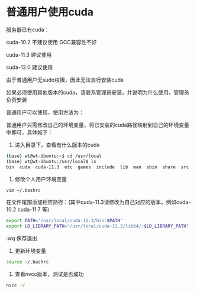 # 普通用户使用cuda

服务器已有cuda：

cuda-10.2     不建议使用 GCC兼容性不好

cuda-11.3     建议使用

cuda-12.0     建议使用



由于普通用户无sudo权限，因此无法自行安装cuda

如果必须使用其他版本的cuda，请联系管理员安装，并说明为什么使用，管理员负责安装

普通用户可以使用，使用方法为：

普通用户只需修改自己的环境变量，将已安装的cuda路径映射到自己的环境变量中即可，具体如下：



1. 进入目录下，查看有什么版本的cuda

```Bash
(base) wt@wt-Ubuntu:~$ cd /usr/local
(base) wt@wt-Ubuntu:/usr/local$ ls
bin  cuda  cuda-11.3  etc  games  include  lib  man  sbin  share  src
```

1. 修改个人用户环境变量

```Bash
vim ~/.bashrc
```

在文件尾部添加相应路径：(其中cuda-11.3请修改为自己对应的版本，例如cuda-10.2 cuda-11.7 等)

```Bash
export PATH="/usr/local/cuda-11.3/bin:$PATH"
export LD_LIBRARY_PATH="/usr/local/cuda-11.3/lib64/:$LD_LIBRARY_PATH"
```

:wq 保存退出

1. 更新环境变量

```Bash
source ~/.bashrc
```

1. 查看nvcc版本，测试是否成功

```Bash
nvcc -V
```

# 